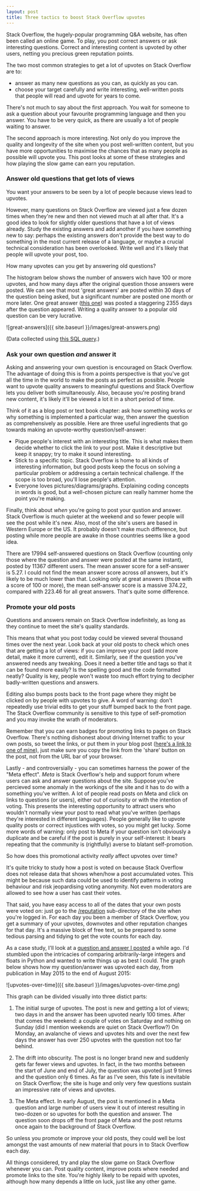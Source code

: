 ```yaml
---
layout: post
title: Three tactics to boost Stack Overflow upvotes
---
```


Stack Overflow, the hugely-popular programming Q&A website, has often been called an online game. To play, you post correct answers or ask interesting questions. Correct and interesting content is upvoted by other users, netting you precious green reputation points.

The two most common strategies to get a lot of upvotes on Stack Overflow are to:

- answer as many new questions as you can, as quickly as you can.
- choose your target carefully and write interesting, well-written posts that people will read and upvote for years to come.

There's not much to say about the first approach. You wait for someone to ask a question about your favourite programming language and then you answer. You have to be very quick, as there are usually a lot of people waiting to answer.

The second approach is more interesting. Not only do you improve the quality and longevity of the site when you post well-written content, but you have more opportunities to maximise the chances that as many people as possible will upvote you. This post looks at some of these strategies and how playing the slow game can earn you reputation. 

### Answer old questions that get lots of views

You want your answers to be seen by a lot of people because views lead to upvotes. 

However, many questions on Stack Overflow are viewed just a few dozen times when they're new and then not viewed much at all after that. It's a good idea to look for slightly older questions that have a lot of views already. Study the existing answers and add another if you have something new to say: perhaps the existing answers don't provide the best way to do something in the most current release of a language, or maybe a crucial technical consideration has been overlooked. Write well and it's likely that people will upvote your post, too.

How many upvotes can you get by answering old questions? 

The histogram below shows the number of answers wich have 100 or more upvotes, and how many days after the original question those answers were posted. We can see that most 'great answers' are posted within 30 days of the question being asked, but a significant number are posted one month or more later. One great answer ([this one](http://stackoverflow.com/a/30810322/3923281)) was posted a staggering 2355 days after the question appeared. Writing a quality answer to a popular old question can be very lucrative.

![great-answers]({{ site.baseurl }}/images/great-answers.png)

(Data collected using [this SQL query](http://data.stackexchange.com/stackoverflow/query/353836/high-scoring-late-answers).)


### Ask your own question *and* answer it

Asking and answering your own question is encouraged on Stack Overflow. The advantage of doing this is from a points perspective is that you've got all the time in the world to make the posts as perfect as possible. People want to upvote quality answers to meaningful questions and Stack Overflow lets you deliver both simultaneously. Also, because you're posting brand new content, it's likely it'll be viewed a lot it in a short period of time.

Think of it as a blog post or text book chapter: ask how something works or why something is implemented a particular way, then answer the question as comprehensively as possible. Here are three useful ingredients that go towards making an upvote-worthy question/self-answer:

- Pique people's interest with an interesting title. This is what makes them decide whether to click the link to your post. Make it descriptive but keep it snappy; try to make it sound interesting.
- Stick to a specific topic. Stack Overflow is home to all kinds of interesting information, but good posts keep the focus on solving a particular problem or addressing a certain technical challenge. If the scope is too broad, you'll lose people's attention.
- Everyone loves pictures/diagrams/graphs. Explaining coding concepts in words is good, but a well-chosen picture can really hammer home the point you're making.

Finally, think about *when* you're going to post your qustion and answer. Stack Overflow is much quieter at the weekend and so fewer people will see the post while it's new. Also, most of the site's users are based in Western Europe or the US. It probably doesn't make much difference, but posting while more people are awake in those countries seems like a good idea.

There are 17994 self-answered questions on Stack Overflow (counting only those where the question and answer were posted at the same instant), posted by 11367 different users. The mean answer score for a self-answer is 5.27. I could not find the mean answer score across *all* answers, but it's likely to be much lower than that. Looking only at great answers (those with a score of 100 or more), the mean self-answer score is a massive 374.22, compared with 223.46 for all great answers. That's quite some difference.


### Promote your old posts

Questions and answers remain on Stack Overflow indefinitely, as long as they continue to meet the site's quality standards.

This means that what you post today could be viewed several thousand times over the next year. Look back at your old posts to check which ones that are getting a lot of views: if you can improve your post (add more detail, make it more current), edit it. Similarly, see if the question you've answered needs any tweaking. Does it need a better title and tags so that it can be found more easily? Is the spelling good and the code formatted neatly? Quality is key, people won't waste too much effort trying to decipher badly-written questions and answers.

Editing also bumps posts back to the front page where they might be clicked on by people with upvotes to give. A word of warning: don't repeatedly use trivial edits to get your stuff bumped back to the front page. The Stack Overflow community is sensitive to this type of self-promotion and you may invoke the wrath of moderators.

Remember that you can earn badges for promoting links to pages on Stack Overflow. There's nothing dishonest about driving Internet traffic to your own posts, so tweet the links, or put them in your blog post ([here's a link to one of mine](http://stackoverflow.com/q/30100725/3923281)), just make sure you copy the link from the 'share' button on the post, not from the URL bar of your browser.

Lastly - and controversially - you can sometimes harness the power of the "Meta effect". *Meta* is Stack Overflow's help and support forum where users can ask and answer questions about the site. Suppose you've percieved some anomaly in the workings of the site and it has to do with a something you've written. A lot of people read posts on Meta and click on links to questions (or users), either out of curiosity or with the intention of voting. This presents the interesting opportunity to attract users who wouldn't normally view your post to read what you've written (perhaps they're interested in different languages). People generally like to upvote quality posts or correct injustices with votes, so you might get lucky. Some more words of warning: only post to Meta if your question isn't obviously a duplicate and be careful if the post is purely in your self-interest: it bears repeating that the community is (rightfully) averse to blatant self-promotion.

So how does this promotional activity *really* affect upvotes over time?

It's quite tricky to study how a post is voted on because Stack Overflow does not release data that shows when/how a post accumulated votes. This might be because such data could be used to identify patterns in voting behaviour and risk jeopardising voting anonymity. Not even moderators are allowed to see how a user has cast their votes.

That said, you have easy access to all of the dates that your own posts were voted on: just go to the [/reputation](stackoverflow.com/reputation) sub-directory of the site when you're logged in. For each day you been a member of Stack Overflow, you get a summary of your upvotes, downvotes and other reputation changes for that day. It's a massive block of free text, so be prepared to some tedious parsing and tidying to get the vote counts for each day. 

As a case study, I'll look at a [question and answer I posted](http://stackoverflow.com/q/30100725/3923281) a while ago. I'd stumbled upon the intricacies of comparing arbitrarily-large integers and floats in Python and wanted to write things up as best I could. The graph below shows how my question/answer was upvoted each day, from publication in May 2015 to the end of August 2015: 

![upvotes-over-time]({{ site.baseurl }}/images/upvotes-over-time.png)


This graph can be divided visually into three distict parts:

1. The initial surge of upvotes. The post is new and getting a lot of views; two days in and the answer has been upvoted nearly 100 times. After that comes the weekend: a couple of votes on Saturday and nothing on Sunday (did I mention weekends are quiet on Stack Overflow?) On Monday, an avalanche of views and upvotes hits and over the next few days the answer has over 250 upvotes with the question not too far behind.

2. The drift into obscurity. The post is no longer brand new and suddenly gets far fewer views and upvotes. In fact, in the two months between the start of June and end of July, the question was upvoted just 9 times and the question only 6 times. As far as I've seen, this fate is inevitable on Stack Overflow; the site is huge and only very few questions sustain an impressive rate of views and upvotes.

3. The Meta effect. In early August, the post is mentioned in a Meta question and large number of users view it out of interest resulting in two-dozen or so upvotes for both the question and answer. The question soon drops off the front page of Meta and the post returns once again to the background of Stack Overflow.

So unless you promote or improve your old posts, they could well be lost amongst the vast amounts of new material that pours in to Stack Overflow each day. 

All things considered, try and play the slow game on Stack Overflow whenever you can. Post quality content, improve posts where needed and promote links to the site. You're highly likely to be repaid with upvotes, although how many depends a little on luck, just like any other game.
